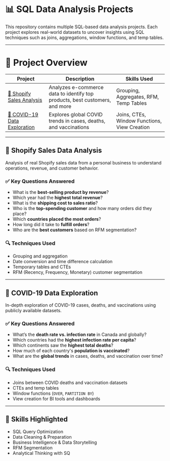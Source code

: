 # 📊 SQL Data Analysis Projects

This repository contains multiple SQL-based data analysis projects. Each project explores real-world datasets to uncover insights using SQL techniques such as joins, aggregations, window functions, and temp tables.

---

# 📁 Project Overview

| Project                                               | Description                                                                 | Skills Used                                 |
|--------------------------------------------------------|-----------------------------------------------------------------------------|---------------------------------------------|
| [🛒 Shopify Sales Analysis](#-shopify-sales-data-analysis)    | Analyzes e-commerce data to identify top products, best customers, and more | Grouping, Aggregates, RFM, Temp Tables      |
| [🦠 COVID-19 Data Exploration](#-covid-19-data-exploration) | Explores global COVID trends in cases, deaths, and vaccinations             | Joins, CTEs, Window Functions, View Creation |

---

## 🛒 Shopify Sales Data Analysis

Analysis of real Shopify sales data from a personal business to understand operations, revenue, and customer behavior.

### ✅ Key Questions Answered

- What is the **best-selling product by revenue**?
- Which year had the **highest total revenue**?
- What is the **shipping cost to sales ratio**?
- Who is the **top-spending customer** and how many orders did they place?
- Which **countries placed the most orders**?
- How long did it take to **fulfill orders**?
- Who are the **best customers** based on RFM segmentation?

### 🔍 Techniques Used

- Grouping and aggregation
- Date conversion and time difference calculation
- Temporary tables and CTEs
- RFM (Recency, Frequency, Monetary) customer segmentation

---

## 🦠 COVID-19 Data Exploration

In-depth exploration of COVID-19 cases, deaths, and vaccinations using publicly available datasets.

### ✅ Key Questions Answered

- What’s the **death rate vs. infection rate** in Canada and globally?
- Which countries had the **highest infection rate per capita**?
- Which continents saw the **highest total deaths**?
- How much of each country's **population is vaccinated**?
- What are the **global trends** in cases, deaths, and vaccination over time?

### 🔍 Techniques Used

- Joins between COVID deaths and vaccination datasets
- CTEs and temp tables
- Window functions (`OVER`, `PARTITION BY`)
- View creation for BI tools and dashboards

---

## 🧠 Skills Highlighted

- SQL Query Optimization
- Data Cleaning & Preparation
- Business Intelligence & Data Storytelling
- RFM Segmentation
- Analytical Thinking with SQ
